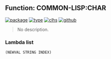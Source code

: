 ## Function: COMMON-LISP:CHAR
[![package](https://img.shields.io/badge/Package-COMMON--LISP-5f9ea0.svg?style=social&colorA=999999)](../) [![type](https://img.shields.io/badge/Type-Function-5f9ea0.svg?style=social&colorA=999999)](../#function) [![clhs](https://img.shields.io/badge/CLHS-CHAR-5f9ea0.svg?style=social&colorA=999999)](http://www.lispworks.com/documentation/HyperSpec/Body/f_char_.htm) [![github](https://img.shields.io/badge/GitHub-View_the_source-5f9ea0.svg?style=social&colorA=999999&logo=github)](https://github.com/sbcl/sbcl/blob/master/src/code/string.lisp/) 

> No description.

### Lambda list
```
(NEWVAL STRING INDEX)
```
